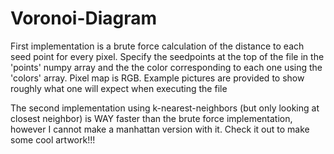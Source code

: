 # Voronoi-Diagram
First implementation is a brute force calculation of the distance to each seed point for every pixel.
Specify the seedpoints at the top of the file in the 'points' numpy array and the the color corresponding to each one using the 'colors' array. Pixel map is RGB.
Example pictures are provided to show roughly what one will expect when executing the file

The second implementation using k-nearest-neighbors (but only looking at closest neighbor) is WAY faster than the brute force implementation, however I cannot make a manhattan version with it. Check it out to make some cool artwork!!!
